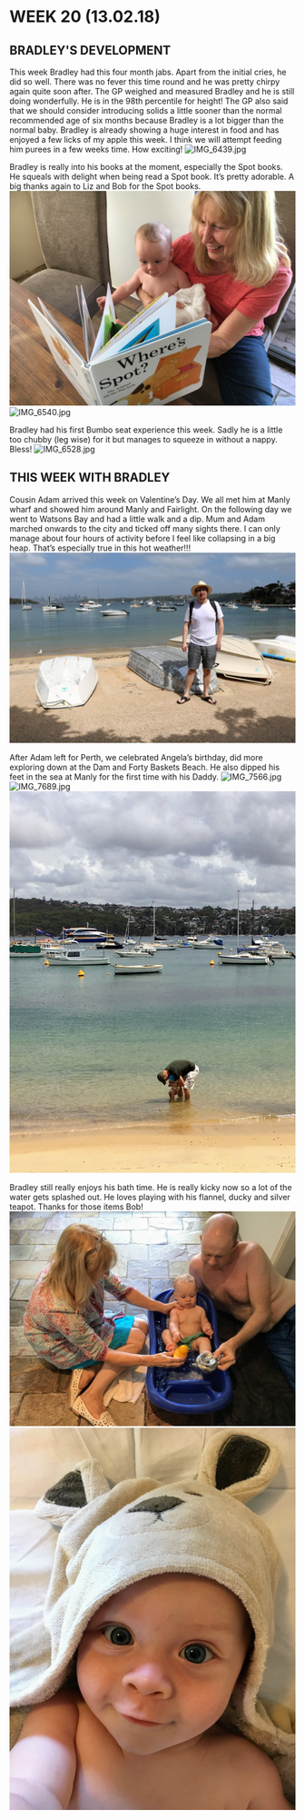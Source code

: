 # WEEK 20 (13.02.18)

## BRADLEY'S DEVELOPMENT
This week Bradley had this four month jabs. Apart from the initial cries, he did so well. There was no fever this time round and he was pretty chirpy again quite soon after. The GP weighed and measured Bradley and he is still doing wonderfully. He is in the 98th percentile for height! The GP also said that we should consider introducing solids a little sooner than the normal recommended age of six months because Bradley is a lot bigger than the normal baby. Bradley is already showing a huge interest in food and has enjoyed a few licks of my apple this week. I think we will attempt feeding him purees in a few weeks time. How exciting! 
![IMG_6439.jpg](IMG_6439.jpg "IMG_6439.jpg")

Bradley is really into his books at the moment, especially the Spot books. He squeals with delight when being read a Spot book. It’s pretty adorable. A big thanks again to Liz and Bob for the Spot books. 
![IMG_7604.jpg](IMG_7604.jpg "IMG_7604.jpg")
![IMG_6540.jpg](IMG_6540.jpg "IMG_6540.jpg")

Bradley had his first Bumbo seat experience this week. Sadly he is a little too chubby (leg wise) for it but manages to squeeze in without a nappy. Bless! 
![IMG_6528.jpg](IMG_6528.jpg "IMG_6528.jpg")

## THIS WEEK WITH BRADLEY
Cousin Adam arrived this week on Valentine’s Day. We all met him at Manly wharf and showed him around Manly and Fairlight. On the following day we went to Watsons Bay and had a little walk and a dip. Mum and Adam marched onwards to the city and ticked off many sights there. I can only manage about four hours of activity before I feel like collapsing in a big heap. That’s especially true in this hot weather!!! 
![IMG_6464.jpg](IMG_6464.jpg "IMG_6464.jpg")

After Adam left for Perth, we celebrated Angela’s birthday, did more exploring down at the Dam and Forty Baskets Beach. He also dipped his feet in the sea at Manly for the first time with his Daddy. 
![IMG_7566.jpg](IMG_7566.jpg "IMG_7566.jpg")
![IMG_7689.jpg](IMG_7689.jpg "IMG_7689.jpg")
![IMG_7738.jpg](IMG_7738.jpg "IMG_7738.jpg")

Bradley still really enjoys his bath time. He is really kicky now so a lot of the water gets splashed out. He loves playing with his flannel, ducky and silver teapot. Thanks for those items Bob! 
![IMG_7486.jpg](IMG_7486.jpg "IMG_7486.jpg")
![IMG_7629.jpg](IMG_7629.jpg "IMG_7629.jpg")
